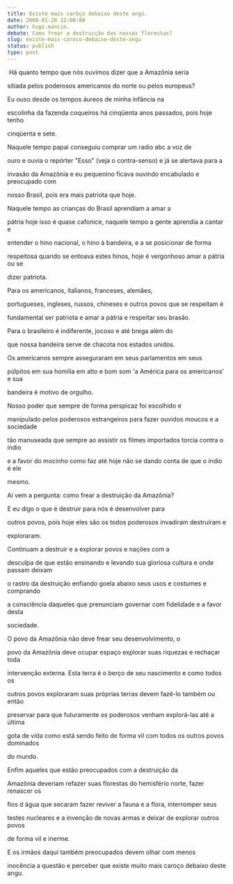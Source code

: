 ```yaml
---
title: Existe mais carôço debaixo deste angú.
date: 2008-01-28 22:00:00
author: hugo.mancin.
debate: Como frear a destruição das nossas florestas?
slug: existe-mais-caroco-debaixo-deste-angu
status: publish 
type: post
---
```


  

  

  

  

 Há quanto tempo que nós ouvimos dizer que a Amazônia seria  

sitiada pelos poderosos americanos do norte ou pelos europeus?  

  

Eu ouso desde os tempos áureos de minha infância na  

escolinha da fazenda coqueiros há cinqüenta anos passados, pois hoje tenho  

cinqüenta e sete.  

  

Naquele tempo papai conseguiu comprar um radio abc a voz de  

ouro e ouvia o repórter "Esso" (veja o contra-senso) e já se alertava para a  

invasão da Amazônia e eu pequenino ficava ouvindo encabulado e preocupado com  

nosso Brasil, pois era mais patriota que hoje.  

  

Naquele tempo as crianças do Brasil aprendiam a amar a  

pátria hoje isso é quase cafonice, naquele tempo a gente aprendia a cantar e  

entender o hino nacional, o hino à bandeira, e a se posicionar de forma  

respeitosa quando se entoava estes hinos, hoje é vergonhoso amar a pátria ou se  

dizer patriota.  

  

Para os americanos, italianos, franceses, alemães,  

portugueses, ingleses, russos, chineses e outros povos que se respeitam é  

fundamental ser patriota e amar a pátria e respeitar seu brasão.  

  

Para o brasileiro é indiferente, jocoso e até brega além do  

que nossa bandeira serve de chacota nos estados unidos.  

  

Os americanos sempre asseguraram em seus parlamentos em seus  

púlpitos em sua homilia em alto e bom som 'a América para os americanos' e sua  

bandeira é motivo de orgulho.  

  

Nosso poder que sempre de forma perspicaz foi escolhido e  

manipulado pelos poderosos estrangeiros para fazer ouvidos moucos e a sociedade  

tão manuseada que sempre ao assistir os filmes importados torcia contra o índio  

e a favor do mocinho como faz até hoje não se dando conta de que o índio é ele  

mesmo.  

  

Aí vem a pergunta: como frear a destruição da Amazônia?  

  

E eu digo o que é destruir para nós é desenvolver para  

outros povos, pois hoje eles são os todos poderosos invadiram destruíram e  

exploraram.  

  

Continuam a destruir e a explorar povos e nações com a  

desculpa de que estão ensinando e levando sua gloriosa cultura e onde passam deixam  

o rastro da destruição enfiando goela abaixo seus usos e costumes e comprando  

a consciência daqueles que prenunciam governar com fidelidade e a favor desta  

sociedade.  

  

O povo da Amazônia não deve frear seu desenvolvimento, o  

povo da Amazônia deve ocupar espaço explorar suas riquezas e rechaçar toda  

intervenção externa. Esta terra é o berço de seu nascimento e como todos os  

outros povos exploraram suas próprias terras devem fazê-lo também ou então  

preservar para que futuramente os poderosos venham explorá-las até a última  

gota de vida como está sendo feito de forma vil com todos os outros povos dominados  

do mundo.  

  

Enfim aqueles que estão preocupados com a destruição da  

Amazônia deveriam refazer suas florestas do hemisfério norte, fazer renascer os  

fios d água que secaram fazer reviver a fauna e a flora, interromper seus  

testes nucleares e a invenção de novas armas e deixar de explorar outros povos  

de forma vil e inerme.  

  

E os irmãos daqui também preocupados devem olhar com menos  

inocência a questão e perceber que existe muito mais caroço debaixo deste angu.   

  

   

  

